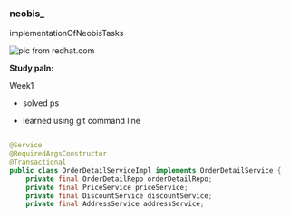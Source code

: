 ### **neobis_**

implementationOfNeobisTasks

![pic from redhat.com](https://developers.redhat.com/sites/default/files/styles/list_item_thumb/public/ST-java1_1x%20%283%29_3.png?itok=mn2zw0CD)

**Study paln:**

Week1

* solved ps

* learned using git command line

```java

@Service
@RequiredArgsConstructor
@Transactional
public class OrderDetailServiceImpl implements OrderDetailService {
    private final OrderDetailRepo orderDetailRepo;
    private final PriceService priceService;
    private final DiscountService discountService;
    private final AddressService addressService;

```






